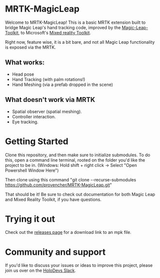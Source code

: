 # MRTK-MagicLeap

Welcome to MRTK-MagicLeap!
This is a basic MRTK extension built to bridge Magic Leap's hand tracking code, improved by the [Magic-Leap-Toolkit](https://github.com/magicleap/Magic-Leap-Toolkit-Unity), to Microsoft's [Mixed reality Toolkit](https://github.com/microsoft/MixedRealityToolkit-Unity).

Right now, feature wise, it is a bit bare, and not all Magic Leap functionality is exposed via the MRTK.

## What works:
- Head pose
- Hand Tracking (with palm rotations!)
- Hand Meshing (via a prefab dropped in the scene)

## What doesn't work via MRTK
- Spatial observer (spatial meshing).
- Controller interaction.
- Eye tracking.

# Getting Started
Clone this repository, and then make sure to initialize submodules.
To do this, open a command line terminal, rooted on the folder you'd like the project to be in. 
(Windows: Hold shift + right click -> Select "Open Powershell Window Here")

Then clone using this command "git clone --recurse-submodules https://github.com/provencher/MRTK-MagicLeap.git"

That should be it! Be sure to check out documentation for both Magic Leap and Mixed Reality Toolkit, if you have questions.

# Trying it out
Check out the [releases page](https://github.com/provencher/MRTK-MagicLeap/releases) for a download link to an mpk file.

# Community and support
If you'd like to discuss your issues or ideas to improve this project, please join us over on the [HoloDevs Slack](https://holodevelopersslack.azurewebsites.net/).

